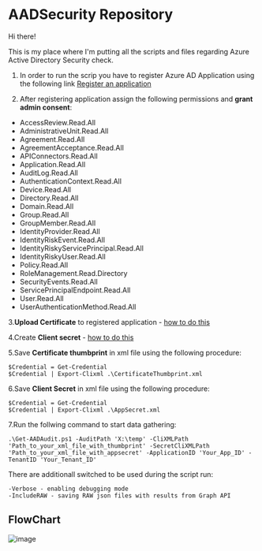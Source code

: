 # AADSecurity Repository

Hi there!

This is my place where I'm putting all the scripts and  files regarding Azure Active Directory Security check.

1. In order to run the scrip you have to register Azure AD Application using the following link [Register an application](https://portal.azure.com/#view/Microsoft_AAD_RegisteredApps/CreateApplicationBlade/quickStartType~/null/isMSAApp~/false)

3. After registering application assign the following permissions and **grant admin consent**:
- AccessReview.Read.All
- AdministrativeUnit.Read.All
- Agreement.Read.All
- AgreementAcceptance.Read.All
- APIConnectors.Read.All
- Application.Read.All
- AuditLog.Read.All
- AuthenticationContext.Read.All
- Device.Read.All
- Directory.Read.All
- Domain.Read.All
- Group.Read.All
- GroupMember.Read.All
- IdentityProvider.Read.All
- IdentityRiskEvent.Read.All
- IdentityRiskyServicePrincipal.Read.All
- IdentityRiskyUser.Read.All
- Policy.Read.All
- RoleManagement.Read.Directory
- SecurityEvents.Read.All
- ServicePrincipalEndpoint.Read.All
- User.Read.All
- UserAuthenticationMethod.Read.All

3.**Upload Certificate** to registered application - [how to do this](https://learn.microsoft.com/en-us/azure/active-directory/develop/howto-create-service-principal-portal#option-1-upload-a-certificate)

4.Create **Client secret** - [how to do this](https://learn.microsoft.com/en-us/azure/active-directory/develop/quickstart-register-app#add-a-client-secret)

5.Save **Certificate thumbprint** in xml file using the following procedure:
	
	$Credential = Get-Credential
	$Credential | Export-Clixml .\CertificateThumbprint.xml


6.Save **Client Secret** in xml file using the following procedure:

	$Credential = Get-Credential
	$Credential | Export-Clixml .\AppSecret.xml

7.Run the follwing command to start data gathering:

	.\Get-AADAudit.ps1 -AuditPath 'X:\temp' -CliXMLPath 'Path_to_your_xml_file_with_thumbprint' -SecretCliXMLPath 'Path_to_your_xml_file_with_appsecret' -ApplicationID 'Your_App_ID' -TenantID 'Your_Tenant_ID'

There are additionall switched to be used during the script run:

	-Verbose - enabling debugging mode
	-IncludeRAW - saving RAW json files with results from Graph API

## FlowChart
![image](https://user-images.githubusercontent.com/56112893/203147859-5588e0ce-80a3-4459-b35f-9c0f8c84ac42.png)
